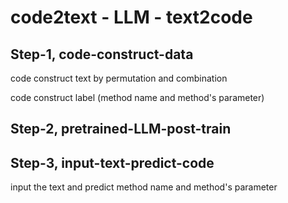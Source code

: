 # code2text - LLM - text2code

## Step-1, code-construct-data

code construct text by permutation and combination 

code construct label (method name and method's parameter)

## Step-2, pretrained-LLM-post-train 

## Step-3, input-text-predict-code

input the text and predict method name and method's parameter
